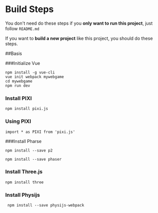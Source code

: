 # Build Steps

You don't need do these steps if you **only want to run this project**, just follow `README.md`

If you want to **build a new project** like this project, you should do these steps.

##Basis

###Initialize Vue

```
npm install -g vue-cli
vue init webpack mywebgame
cd mywebgame
npm run dev
```

### Install PIXI

```
npm install pixi.js
```

### Using PIXI

```
import * as PIXI from 'pixi.js'
```



###Install Pharse

```
npm install --save p2  
```

```
npm install --save phaser  
```



### Install Three.js

```
npm install three
```

### Install Physijs

```
 npm install --save physijs-webpack 
```

